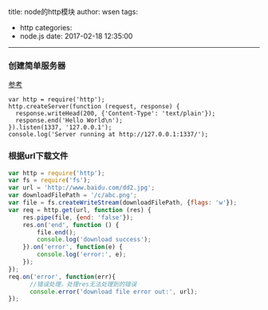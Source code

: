title: node的http模块
author: wsen
tags:
  - http
categories:
  - node.js
date: 2017-02-18 12:35:00
---
### 创建简单服务器
[参考](http://blog.csdn.net/youyudehexie/article/details/11760059)
```
var http = require('http');
http.createServer(function (request, response) {
  response.writeHead(200, {'Content-Type': 'text/plain'});
  response.end('Hello World\n');
}).listen(1337, '127.0.0.1');
console.log('Server running at http://127.0.0.1:1337/');
```

### 根据url下载文件
```javascript
var http = require('http');
var fs = require('fs');
var url = 'http://www.baidu.com/dd2.jpg';
var downloadFilePath = '/c/abc.png';
var file = fs.createWriteStream(downloadFilePath, {flags: 'w'});
var req = http.get(url, function (res) {
    res.pipe(file, {end: 'false'});
    res.on('end', function () {
        file.end();
        console.log('download success');
    }).on('error', function(e) {
        console.log('error:', e);
    });
});
req.on('error', function(err){
      //错误处理，处理res无法处理到的错误
      console.error('download file error out:', url);
});
```